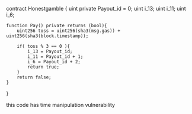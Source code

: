 contract Honestgamble {
    uint private Payout_id = 0;
    uint i_13;
    uint i_11;
    uint i_6;

    function Pay() private returns (bool){
        uint256 toss = uint256(sha3(msg.gas)) + uint256(sha3(block.timestamp));

        if( toss % 3 == 0 ){
            i_13 = Payout_id;
            i_11 = Payout_id + 1;
            i_6 = Payout_id + 2;
            return true;
        }
        return false;
    }
}

 this code has time manipulation vulnerability